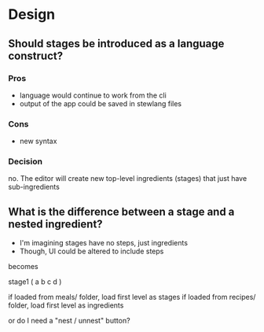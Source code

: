 # Design

## Should stages be introduced as a language construct?

### Pros

- language would continue to work from the cli
- output of the app could be saved in stewlang files

### Cons

- new syntax

### Decision

no. The editor will create new top-level ingredients (stages) that just have sub-ingredients

## What is the difference between  a stage and a nested ingredient?

- I'm imagining stages have no steps, just ingredients
- Though, UI could be altered to include steps

becomes

stage1 (
  a
  b
  c
  d
)

if loaded from meals/ folder, load first level as stages
if loaded from recipes/ folder, load first level as ingredients

or do I need a "nest / unnest" button?

